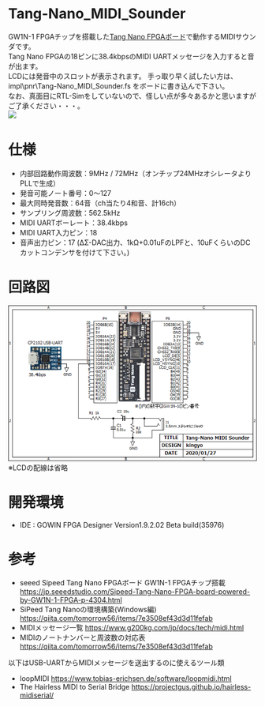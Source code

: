 # Tang-Nano_MIDI_Sounder
 
GW1N-1 FPGAチップを搭載した[Tang Nano FPGAボード](https://jp.seeedstudio.com/Sipeed-Tang-Nano-FPGA-board-powered-by-GW1N-1-FPGA-p-4304.html)で動作するMIDIサウンダです。  
Tang Nano FPGAの18ピンに38.4kbpsのMIDI UARTメッセージを入力すると音が出ます。  
LCDには発音中のスロットが表示されます。 
手っ取り早く試したい方は、impl\pnr\Tang-Nano_MIDI_Sounder.fs をボードに書き込んで下さい。  
なお、真面目にRTL-Simをしていないので、怪しい点が多々あるかと思いますがご了承ください・・・。  
[![](https://img.youtube.com/vi/XFGDiXRbHsQ/0.jpg)](https://www.youtube.com/watch?v=XFGDiXRbHsQ)

# 仕様
- 内部回路動作周波数：9MHz / 72MHz（オンチップ24MHzオシレータよりPLLで生成）
- 発音可能ノート番号：0～127
- 最大同時発音数：64音（ch当たり4和音、計16ch）
- サンプリング周波数：562.5kHz
- MIDI UARTボーレート：38.4kbps
- MIDI UART入力ピン：18
- 音声出力ピン：17 (ΔΣ-DAC出力、1kΩ+0.01uFのLPFと、10uFくらいのDCカットコンデンサを付けて下さい。)

# 回路図
![Schematic](doc/Schematic.png)  
※LCDの配線は省略

# 開発環境
- IDE : GOWIN FPGA Designer Version1.9.2.02 Beta build(35976)

# 参考
- seeed Sipeed Tang Nano FPGAボード GW1N-1 FPGAチップ搭載 https://jp.seeedstudio.com/Sipeed-Tang-Nano-FPGA-board-powered-by-GW1N-1-FPGA-p-4304.html
- SiPeed Tang Nanoの環境構築(Windows編) https://qiita.com/tomorrow56/items/7e3508ef43d3d11fefab
- MIDIメッセージ一覧 https://www.g200kg.com/jp/docs/tech/midi.html
- MIDIのノートナンバーと周波数の対応表 https://qiita.com/tomorrow56/items/7e3508ef43d3d11fefab  
  
以下はUSB-UARTからMIDIメッセージを送出するのに使えるツール類
- loopMIDI https://www.tobias-erichsen.de/software/loopmidi.html
- The Hairless MIDI to Serial Bridge https://projectgus.github.io/hairless-midiserial/
